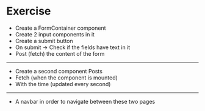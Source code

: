 # Exercise 

* Create a FormContainer component 
* Create 2 input components in it 
* Create a submit button 
* On submit -> Check if the fields have text in it 
* Post (fetch) the content of the form 

--- 

* Create a second component Posts 
* Fetch (when the component is mounted) 
* With the time (updated every second)

---

* A navbar in order to navigate between these two pages 